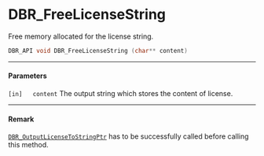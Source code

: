 
# DBR_FreeLicenseString
Free memory allocated for the license string.


```c
DBR_API void DBR_FreeLicenseString (char** content)
```   

---
   
#### Parameters
`[in]	content` The output string which stores the content of license. 

---

#### Remark
[`DBR_OutputLicenseToStringPtr`](DBR_OutputLicenseToStringPtr.md) has to be successfully called before calling this method.

